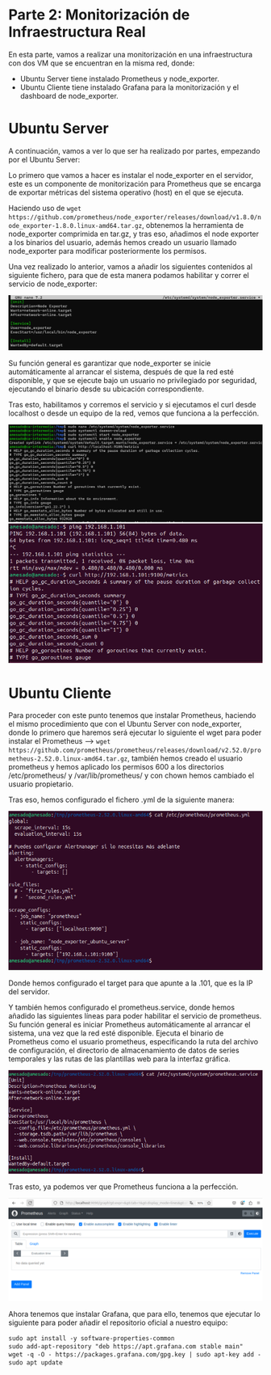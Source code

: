 # Parte 2: Monitorización de Infraestructura Real

En esta parte, vamos a realizar una monitorización en una infraestructura con dos VM que se encuentran en la misma red, donde:

- Ubuntu Server tiene instalado Prometheus y node_exporter.
- Ubuntu Cliente tiene instalado Grafana para la monitorización y el dashboard de node_exporter.

# Ubuntu Server

A continuación, vamos a ver lo que ser ha realizado por partes, empezando por el Ubuntu Server:

Lo primero que vamos a hacer es instalar el node_exporter en el servidor, este es un componente de monitorización para Prometheus que se encarga de exportar métricas del sistema operativo (host) en el que se ejecuta.

Haciendo uso de ```wget https://github.com/prometheus/node_exporter/releases/download/v1.8.0/node_exporter-1.8.0.linux-amd64.tar.gz```, obtenemos la herramienta de node_exporter comprimida en tar.gz, y tras eso, añadimos el node exporter a los binarios del usuario, además hemos creado un usuario llamado node_exporter para modificar posteriormente los permisos.

Una vez realizado lo anterior, vamos a añadir los siguientes contenidos al siguiente fichero, para que de esta manera podamos habilitar y correr el servicio de node_exporter:

![I10](https://github.com/alvaromespen/pps-10003375/blob/main/template-main/RA5/RA5_3/Assets%20-%20Prometheus%20%26%20Grafana/10.png)

Su función general es garantizar que node_exporter se inicie automáticamente al arrancar el sistema, después de que la red esté disponible, y que se ejecute bajo un usuario no privilegiado por seguridad, ejecutando el binario desde su ubicación correspondiente. 

Tras esto, habilitamos y corremos el servicio y si ejecutamos el curl desde localhost o desde un equipo de la red, vemos que funciona a la perfección.

![I11](https://github.com/alvaromespen/pps-10003375/blob/main/template-main/RA5/RA5_3/Assets%20-%20Prometheus%20%26%20Grafana/11.png)
![I12](https://github.com/alvaromespen/pps-10003375/blob/main/template-main/RA5/RA5_3/Assets%20-%20Prometheus%20%26%20Grafana/12.png)

# Ubuntu Cliente

Para proceder con este punto tenemos que instalar Prometheus, haciendo el mismo procedimiento que con el Ubuntu Server con node_exporter, donde lo primero que haremos será ejecutar lo siguiente el wget para poder instalar el Prometheus --> ```wget https://github.com/prometheus/prometheus/releases/download/v2.52.0/prometheus-2.52.0.linux-amd64.tar.gz```, también hemos creado el usuario prometheus y hemos aplicado los permisos 600 a los directorios /etc/prometheus/ y /var/lib/prometheus/ y con chown hemos cambiado el usuario propietario.

Tras eso, hemos configurado el fichero .yml de la siguiente manera:

![I15](https://github.com/alvaromespen/pps-10003375/blob/main/template-main/RA5/RA5_3/Assets%20-%20Prometheus%20%26%20Grafana/15.png)

Donde hemos configurado el target para que apunte a la .101, que es la IP del servidor.

Y también hemos configurado el prometheus.service, donde hemos añadido las siguientes líneas para poder habilitar el servicio de prometheus. Su función general es iniciar Prometheus automáticamente al arrancar el sistema, una vez que la red esté disponible. Ejecuta el binario de Prometheus como el usuario prometheus, especificando la ruta del archivo de configuración, el directorio de almacenamiento de datos de series temporales y las rutas de las plantillas web para la interfaz gráfica. 

![I16](https://github.com/alvaromespen/pps-10003375/blob/main/template-main/RA5/RA5_3/Assets%20-%20Prometheus%20%26%20Grafana/16.png)

Tras esto, ya podemos ver que Prometheus funciona a la perfección.

![I17](https://github.com/alvaromespen/pps-10003375/blob/main/template-main/RA5/RA5_3/Assets%20-%20Prometheus%20%26%20Grafana/17.png)

Ahora tenemos que instalar Grafana, que para ello, tenemos que ejecutar lo siguiente para poder añadir el repositorio oficial a nuestro equipo:

```
sudo apt install -y software-properties-common
sudo add-apt-repository "deb https://apt.grafana.com stable main"
wget -q -O - https://packages.grafana.com/gpg.key | sudo apt-key add -
sudo apt update
```

